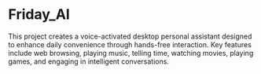# Friday_AI
 This project creates a voice-activated desktop personal assistant designed to enhance daily convenience through hands-free interaction. Key features include web browsing, playing music, telling time, watching movies, playing games, and engaging in intelligent conversations. 
